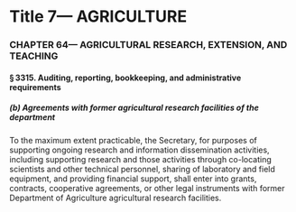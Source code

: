 
# Title 7— AGRICULTURE
### CHAPTER 64— AGRICULTURAL RESEARCH, EXTENSION, AND TEACHING
#### § 3315. Auditing, reporting, bookkeeping, and administrative requirements
##### (b) Agreements with former agricultural research facilities of the department

To the maximum extent practicable, the Secretary, for purposes of supporting ongoing research and information dissemination activities, including supporting research and those activities through co-locating scientists and other technical personnel, sharing of laboratory and field equipment, and providing financial support, shall enter into grants, contracts, cooperative agreements, or other legal instruments with former Department of Agriculture agricultural research facilities.
